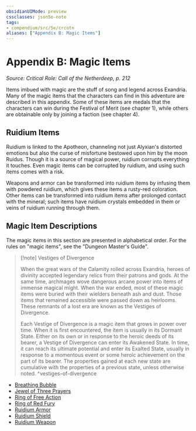 ```yaml
---
obsidianUIMode: preview
cssclasses: json5e-note
tags:
- compendium/src/5e/crcotn
aliases: ["Appendix B: Magic Items"]
---
```

# Appendix B: Magic Items
*Source: Critical Role: Call of the Netherdeep, p. 212* 

Items imbued with magic are the stuff of song and legend across Exandria. Many of the magic items that the characters can find in this adventure are described in this appendix. Some of these items are medals that the characters can win during the Festival of Merit (see chapter 1), while others are obtainable only by joining a faction (see chapter 4).

## Ruidium Items

Ruidium is linked to the Apotheon, channeling not just Alyxian's distorted emotions but also the curse of misfortune bestowed upon him by the moon Ruidus. Though it is a source of magical power, ruidium corrupts everything it touches. Even magic items can be corrupted by ruidium, and using such items comes with a risk.

Weapons and armor can be transformed into ruidium items by infusing them with powdered ruidium, which gives these items a rusty-red coloration. Other items can be transformed into ruidium items after prolonged contact with the mineral; such items have ruidium crystals embedded in them or veins of ruidium running through them.

## Magic Item Descriptions

The magic items in this section are presented in alphabetical order. For the rules on "magic items", see the "Dungeon Master's Guide".

> [!note] Vestiges of Divergence
> 
> When the great wars of the Calamity rolled across Exandria, heroes of divinity accepted legendary relics from their patrons and gods. At the same time, archmages wove dangerous arcane power into items of immense magical might. When the war ended, most of these magic items were buried with their wielders beneath ash and dust. Those items that remained accessible were passed down as heirlooms. These remnants of a lost era are known as the Vestiges of Divergence.
> 
> Each Vestige of Divergence is a magic item that grows in power over time. When it is first encountered, the item is usually in its Dormant State. Either on its own or in response to the heroic deeds of its bearer, a Vestige of Divergence can enter its Awakened State. In time, it can reach its ultimate potential and enter its Exalted State, usually in response to a momentous event or some heroic achievement on the part of its bearer. The properties gained at each new state are cumulative with the properties of a previous state, unless otherwise noted.
^vestiges-of-divergence

- [Breathing Bubble](/3-Mechanics/CLI/items/breathing-bubble-egw.md)  
- [Jewel of Three Prayers](/3-Mechanics/CLI/items/jewel-of-three-prayers-crcotn.md)  
- [Ring of Free Action](/3-Mechanics/CLI/items/ring-of-free-action.md)  
- [Ring of Red Fury](/3-Mechanics/CLI/items/ring-of-red-fury-crcotn.md)  
- [Ruidium Armor](/3-Mechanics/CLI/items/ruidium-armor-crcotn.md)  
- [Ruidium Shield](/3-Mechanics/CLI/items/ruidium-shield-crcotn.md)  
- [Ruidium Weapon](/3-Mechanics/CLI/items/ruidium-weapon-crcotn.md)
